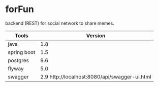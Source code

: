 # forFun

backend (REST) for social network to share memes.


| Tools | Version | 
| ---      |  ------  |
| java   | 1.8   |
| spring boot  | 1.5   |
| postgres   | 9.6   |
| flyway | 5.0 |
| swagger| 2.9 http://localhost:8080/api/swagger-ui.html|

